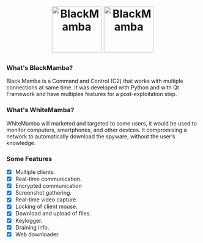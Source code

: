 <h1 align="center">
  <a href="https://github.com/loseys/Oblivion/"><img src="https://i.imgur.com/tGj5RyK.png" width=130 height=120 alt="BlackMamba"></a>
  <a href="https://github.com/Sulaimannabdul/"><img src="https://aaah0mnbncqtinas.public.blob.vercel-storage.com/HX3IaSp-no-background-NfggAKddXdPFDs7P2o4wOnXnwtupSH.png" width=130 height=120 alt="BlackMamba"></a>
</h1>

### What's BlackMamba?

Black Mamba is a Command and Control (C2) that works with multiple connections at same time. It was developed with Python and with Qt Framework and have multiples features for a post-exploitation step.

### What's WhiteMamba?

WhiteMamba will marketed and targeted to some users, it would be used to monitor computers, smartphones, and other devices. it compromising a network to automatically download the spyware, without the user’s knowledge.

### Some Features

- [x] Multiple clients.
- [x] Real-time communication.
- [x] Encrypted communication
- [x] Screenshot gathering.
- [x] Real-time video capture.
- [x] Locking of client mouse.
- [x] Download and upload of files.
- [x] Keylogger.
- [x] Draining info.
- [x] Web downloader.
